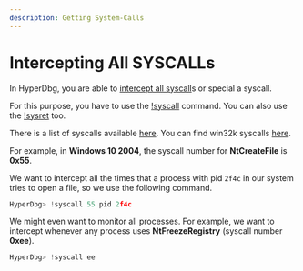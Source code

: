```yaml
---
description: Getting System-Calls
---
```


# Intercepting All SYSCALLs

In HyperDbg, you are able to [intercept all syscall](https://docs.hyperdbg.org/design/features/vmm-module/design-of-syscall-and-sysret)s or special a syscall.

For this purpose, you have to use the [!syscall](https://docs.hyperdbg.org/commands/extension-commands/syscall) command. You can also use the [!sysret](https://docs.hyperdbg.org/commands/extension-commands/sysret) too.

There is a list of syscalls available [here](https://j00ru.vexillium.org/syscalls/nt/64/). You can find win32k syscalls [here](https://j00ru.vexillium.org/syscalls/win32k/64/).

For example, in **Windows 10 2004**, the syscall number for **NtCreateFile** is **0x55**.

We want to intercept all the times that a process with pid `2f4c` in our system tries to open a file, so we use the following command.

```c
HyperDbg> !syscall 55 pid 2f4c
```

We might even want to monitor all processes. For example, we want to intercept whenever any process uses **NtFreezeRegistry** \(syscall number **0xee**\).

```c
HyperDbg> !syscall ee
```

